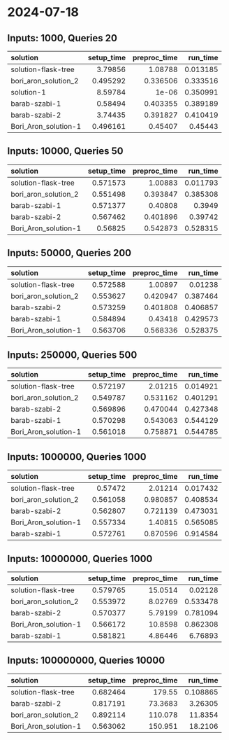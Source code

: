 # 2024-07-18

## Inputs: 1000, Queries 20

| solution             |   setup_time |   preproc_time |   run_time |
|:---------------------|-------------:|---------------:|-----------:|
| solution-flask-tree  |     3.79856  |       1.08788  |   0.013185 |
| bori_aron_solution_2 |     0.495292 |       0.336506 |   0.333516 |
| solution-1           |     8.59784  |       1e-06    |   0.350991 |
| barab-szabi-1        |     0.58494  |       0.403355 |   0.389189 |
| barab-szabi-2        |     3.74435  |       0.391827 |   0.410419 |
| Bori_Aron_solution-1 |     0.496161 |       0.45407  |   0.45443  |

## Inputs: 10000, Queries 50

| solution             |   setup_time |   preproc_time |   run_time |
|:---------------------|-------------:|---------------:|-----------:|
| solution-flask-tree  |     0.571573 |       1.00883  |   0.011793 |
| bori_aron_solution_2 |     0.551498 |       0.393847 |   0.385308 |
| barab-szabi-1        |     0.571377 |       0.40808  |   0.3949   |
| barab-szabi-2        |     0.567462 |       0.401896 |   0.39742  |
| Bori_Aron_solution-1 |     0.56825  |       0.542873 |   0.528315 |

## Inputs: 50000, Queries 200

| solution             |   setup_time |   preproc_time |   run_time |
|:---------------------|-------------:|---------------:|-----------:|
| solution-flask-tree  |     0.572588 |       1.00897  |   0.01238  |
| bori_aron_solution_2 |     0.553627 |       0.420947 |   0.387464 |
| barab-szabi-2        |     0.573259 |       0.401808 |   0.406857 |
| barab-szabi-1        |     0.584894 |       0.43418  |   0.429573 |
| Bori_Aron_solution-1 |     0.563706 |       0.568336 |   0.528375 |

## Inputs: 250000, Queries 500

| solution             |   setup_time |   preproc_time |   run_time |
|:---------------------|-------------:|---------------:|-----------:|
| solution-flask-tree  |     0.572197 |       2.01215  |   0.014921 |
| bori_aron_solution_2 |     0.549787 |       0.531162 |   0.401291 |
| barab-szabi-2        |     0.569896 |       0.470044 |   0.427348 |
| barab-szabi-1        |     0.570298 |       0.543063 |   0.544129 |
| Bori_Aron_solution-1 |     0.561018 |       0.758871 |   0.544785 |

## Inputs: 1000000, Queries 1000

| solution             |   setup_time |   preproc_time |   run_time |
|:---------------------|-------------:|---------------:|-----------:|
| solution-flask-tree  |     0.57472  |       2.01214  |   0.017432 |
| bori_aron_solution_2 |     0.561058 |       0.980857 |   0.408534 |
| barab-szabi-2        |     0.562807 |       0.721139 |   0.473031 |
| Bori_Aron_solution-1 |     0.557334 |       1.40815  |   0.565085 |
| barab-szabi-1        |     0.572761 |       0.870596 |   0.914584 |

## Inputs: 10000000, Queries 1000

| solution             |   setup_time |   preproc_time |   run_time |
|:---------------------|-------------:|---------------:|-----------:|
| solution-flask-tree  |     0.579765 |       15.0514  |   0.02128  |
| bori_aron_solution_2 |     0.553972 |        8.02769 |   0.533478 |
| barab-szabi-2        |     0.570377 |        5.79199 |   0.781094 |
| Bori_Aron_solution-1 |     0.566172 |       10.8598  |   0.862308 |
| barab-szabi-1        |     0.581821 |        4.86446 |   6.76893  |

## Inputs: 100000000, Queries 10000

| solution             |   setup_time |   preproc_time |   run_time |
|:---------------------|-------------:|---------------:|-----------:|
| solution-flask-tree  |     0.682464 |       179.55   |   0.108865 |
| barab-szabi-2        |     0.817191 |        73.3683 |   3.26305  |
| bori_aron_solution_2 |     0.892114 |       110.078  |  11.8354   |
| Bori_Aron_solution-1 |     0.563062 |       150.951  |  18.2106   |